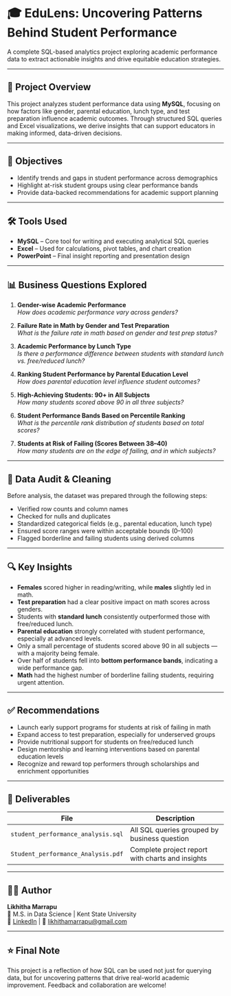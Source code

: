 # 🎓 EduLens: Uncovering Patterns Behind Student Performance

A complete SQL-based analytics project exploring academic performance data to extract actionable insights and drive equitable education strategies.

---

## 📌 Project Overview

This project analyzes student performance data using **MySQL**, focusing on how factors like gender, parental education, lunch type, and test preparation influence academic outcomes. Through structured SQL queries and Excel visualizations, we derive insights that can support educators in making informed, data-driven decisions.

---

## 🎯 Objectives

- Identify trends and gaps in student performance across demographics
- Highlight at-risk student groups using clear performance bands
- Provide data-backed recommendations for academic support planning

---

## 🛠 Tools Used

- **MySQL** – Core tool for writing and executing analytical SQL queries
- **Excel** – Used for calculations, pivot tables, and chart creation
- **PowerPoint** – Final insight reporting and presentation design

---

## 📊 Business Questions Explored

1. **Gender-wise Academic Performance**  
   _How does academic performance vary across genders?_

2. **Failure Rate in Math by Gender and Test Preparation**  
   _What is the failure rate in math based on gender and test prep status?_

3. **Academic Performance by Lunch Type**  
   _Is there a performance difference between students with standard lunch vs. free/reduced lunch?_

4. **Ranking Student Performance by Parental Education Level**  
   _How does parental education level influence student outcomes?_

5. **High-Achieving Students: 90+ in All Subjects**  
   _How many students scored above 90 in all three subjects?_

6. **Student Performance Bands Based on Percentile Ranking**  
   _What is the percentile rank distribution of students based on total scores?_

7. **Students at Risk of Failing (Scores Between 38–40)**  
   _How many students are on the edge of failing, and in which subjects?_

---

## 🧹 Data Audit & Cleaning

Before analysis, the dataset was prepared through the following steps:

- Verified row counts and column names  
- Checked for nulls and duplicates  
- Standardized categorical fields (e.g., parental education, lunch type)  
- Ensured score ranges were within acceptable bounds (0–100)  
- Flagged borderline and failing students using derived columns

---

## 🔍 Key Insights

- **Females** scored higher in reading/writing, while **males** slightly led in math.
- **Test preparation** had a clear positive impact on math scores across genders.
- Students with **standard lunch** consistently outperformed those with free/reduced lunch.
- **Parental education** strongly correlated with student performance, especially at advanced levels.
- Only a small percentage of students scored above 90 in all subjects — with a majority being female.
- Over half of students fell into **bottom performance bands**, indicating a wide performance gap.
- **Math** had the highest number of borderline failing students, requiring urgent attention.

---

## ✅ Recommendations

- Launch early support programs for students at risk of failing in math  
- Expand access to test preparation, especially for underserved groups  
- Provide nutritional support for students on free/reduced lunch  
- Design mentorship and learning interventions based on parental education levels  
- Recognize and reward top performers through scholarships and enrichment opportunities

---

## 📂 Deliverables

| File | Description |
|------|-------------|
| `student_performance_analysis.sql` | All SQL queries grouped by business question |
| `Student_performance_Analysis.pdf` | Complete project report with charts and insights |


---

## 👩‍💻 Author

**Likhitha Marrapu**  
📍 M.S. in Data Science | Kent State University  
🔗 [LinkedIn](https://www.linkedin.com/in/likhitha-marrapu-9964001b4) | 📧 likhithamarrapu@gmail.com

---

## ⭐ Final Note

This project is a reflection of how SQL can be used not just for querying data, but for uncovering patterns that drive real-world academic improvement. Feedback and collaboration are welcome!
